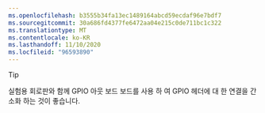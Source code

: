 ```yaml
---
ms.openlocfilehash: b3555b34fa13ec1489164abcd59ecdaf96e7bdf7
ms.sourcegitcommit: 30a686fd4377fe6472aa04e215c0de711bc1c322
ms.translationtype: MT
ms.contentlocale: ko-KR
ms.lasthandoff: 11/10/2020
ms.locfileid: "96593890"
---
```

> [!TIP]
> 실험용 회로판와 함께 GPIO 아웃 보드 보드를 사용 하 여 GPIO 헤더에 대 한 연결을 간소화 하는 것이 좋습니다.
